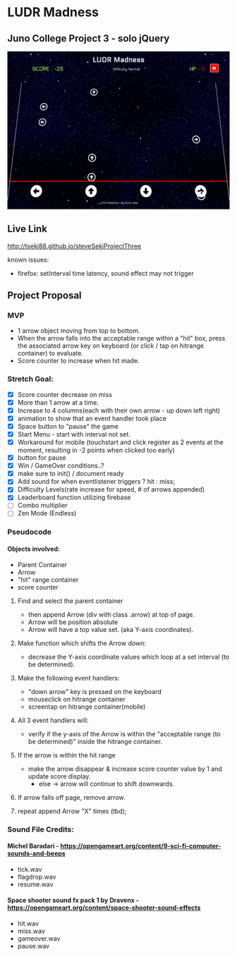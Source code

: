 # LUDR Madness
## Juno College Project 3 - solo jQuery

![Project Screenshot](./assets/screen_ludr.png)

## Live Link
http://tseki88.github.io/steveSekiProjectThree


known issues:
- firefox: setInterval time latency, sound effect may not trigger


## Project Proposal
### MVP
- 1 arrow object moving from top to bottom. 
- When the arrow falls into the acceptable range within a "hit" box, press the associated arrow key on keyboard (or click / tap on hitrange container) to evaluate. 
- Score counter to increase when hit made.

### Stretch Goal:
- [x] Score counter decrease on miss
- [x] More than 1 arrow at a time.
- [x] Increase to 4 columns(each with their own arrow - up down left right)
- [x] animation to show that an event handler took place
- [x] Space button to "pause" the game
- [x] Start Menu - start with interval not set.
- [x] Workaround for mobile (touchstart and click register as 2 events at the moment, resulting in -2 points when clicked too early)
- [x] button for pause
- [x] Win / GameOver conditions..?
- [x] make sure to init() / document ready
- [x] Add sound for when eventlistener triggers ? hit : miss;
- [x] Difficulty Levels(rate increase for speed, # of arrows appended)
- [x] Leaderboard function utilizing firebase
- [ ] Combo multiplier
- [ ] Zen Mode (Endless)

### Pseudocode

#### Objects involved: 
- Parent Container
- Arrow
- "hit" range container
- score counter

1. Find and select the parent container
    - then append Arrow (div with class .arrow) at top of page.
    - Arrow will be position absolute
    - Arrow will have a top value set. (aka Y-axis coordinates).

2. Make function which shifts the Arrow down:
    - decrease the Y-axis coordinate values which loop at a set interval (to be determined).

3. Make the following event handlers: 
    - "down arrow" key is pressed on the keyboard
    - mouseclick on hitrange container
    - screentap on hitrange container(mobile)

4. All 3 event handlers will:
    - verify if the y-axis of the Arrow is within the "acceptable range (to be determined)" inside the hitrange container.

5. If the arrow is within the hit range
    - make the arrow disappear & increase score counter value by 1 and update score display.
        - else -> arrow will continue to shift downwards.

6. If arrow falls off page, remove arrow.

7. repeat append Arrow "X" times (tbd);


### Sound File Credits:

#### Michel Baradari - https://opengameart.org/content/9-sci-fi-computer-sounds-and-beeps
- tick.wav
- flagdrop.wav
- resume.wav
#### Space shooter sound fx pack 1 by Dravenx - https://opengameart.org/content/space-shooter-sound-effects
- hit.wav
- miss.wav
- gameover.wav
- pause.wav